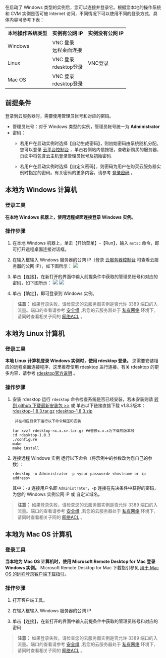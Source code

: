 在启动了 Windows 类型的实例后，您可以连接并登录它。根据您本地的操作系统和 CVM 实例是否可被 Internet 访问，不同情况下可以使用不同的登录方式，具体内容可参考下表：
<table><tbody>
<tr><th>本地操作系统类型</th><th> 实例有公网 IP</th><th> 实例没有公网 IP</th></tr>
<tr><td>Windows</td><td>VNC 登录<br>远程桌面连接</td><td rowspan="3">VNC登录</td></tr>
<tr><td>Linux</td><td>VNC 登录<br>rdesktop登录</td></tr>
<tr><td>Mac OS</td><td>VNC 登录<br>rdesktop登录</td></tr>
</tbody></table>

## 前提条件
登录到云服务器时，需要使用管理员帐号和对应的密码。

- 管理员账号：对于 Windows 类型的实例，管理员帐号统一为 **Administrator** 
- 密码：
  - 若用户在启动实例时选择【自动生成密码】，则初始密码由系统随机分配。您可以登录 [云平台控制台](https://tce.fsphere.cn/login) ，单击右侧站内信按钮，查收新购买的服务器，页面中将包含云主机登录管理员帐号及初始密码.

  - 若用户在启动实例时选择【自定义密码】，则密码为用户在购买云服务器实例时指定的密码。有关密码的更多内容，请参考 [登录密码](/doc/product/213/6093) 。

## 本地为 Windows 计算机
### 登录工具
**在本地 Windows 机器上，使用远程桌面连接登录 Windows 实例。**

### 操作步骤
1. 在本地 Windows 机器上，单击【开始菜单】-【Run】，输入 `mstsc` 命令，即可打开远程桌面连接对话框。

2. 在输入框输入 Windows 服务器的公网 IP（登录 [云服务器控制台](https://console.tce.fsphere.cn) 可查看云服务器的公网 IP），如下图所示：
![](http://imgcache.tce.fsphere.cn/static/mccdn.qcloud.com/img56b1a11a3c31f.png)

3. 单击【连接】，在新打开的界面中输入前提条件中获取的管理员账号和对应的密码，如下图所示：
![](http://imgcache.tce.fsphere.cn/static/mccdn.qcloud.com/static/img/878a0e8ef1a0bcc51ad5de2bcce4e353/image.png)
![](http://imgcache.tce.fsphere.cn/static/mccdn.qcloud.com/static/img/e140d3151ac8747014313b33e6413568/image.png)

4. 单击【确定】，即可登录到 Windows 实例。

>**注意：**
>如果登录失败，请检查您的云服务器实例是否允许 3389 端口的入流量。端口的查看请参考 [安全组](/doc/product/213/5221) ,若您的云服务器处于 [私有网络](/doc/product/213/5227) 环境下，请同时查看相关子网的 [网络ACL](/doc/product/215/5132) 。 

## 本地为 Linux 计算机
### 登录工具
**本地 Linux 计算机登录 Windows 实例时，使用 rdesktop 登录。**
您需要安装相应的远程桌面连接程序，这里推荐使用 rdesktop 进行连接。有关 rdesktop 的更多内容，请参考 [rdesktop官方说明](http://www.rdesktop.org/) 。

### 操作步骤
1. 安装 rdesktop
 	运行 `rdesktop` 命令检查系统是否已经安装，若未安装则请 [转到 github 下载最新安装包 >>](https://github.com/rdesktop/rdesktop/releases)
 	或 单击以下链接直接下载 v1.8.3版本：
 	[rdesktop-1.8.3.tar.gz](http://imgcache.tce.fsphere.cn/static/mc.qcloudimg.com/static/archive/06483121ce067b537342687dd6a909d8/rdesktop-1.8.3.tar.gz)
 	[rdesktop-1.8.3.zip](http://imgcache.tce.fsphere.cn/static/mc.qcloudimg.com/static/archive/24adfd7586f55bd96cd6714a6078a4df/rdesktop-1.8.3.zip)

 		并在相应目录下运行以下命令解压和安装
	```
	tar xvzf rdesktop-<x.x.x>.tar.gz ##替换x.x.x为下载的版本号 
	cd rdesktop-1.8.3
	./configure 
	make 
	make install
	```
2. 连接远程 Windows 实例
	运行以下命令（将示例中的参数改为您自己的参数）：

	```
	rdesktop -u Administrator -p <your-password> <hostname or ip address> 
	```
	其中：-u 连接用户名即 `Administrator`，-p 连接在先决条件中获得的密码， <hostname or ip address>为您的 Windows 实例公网 IP 或 自定义域名。

>**注意：**
>如果登录失败，请检查您的云服务器实例是否允许 3389 端口的入流量。端口的查看请参考 [安全组](/doc/product/213/5221) ,若您的云服务器处于 [私有网络](/doc/product/213/5227) 环境下，请同时查看相关子网的 [网络ACL](/doc/product/215/5132) 。 

## 本地为 Mac OS 计算机
### 登录工具
**当本地为 Mac OS 计算机时，使用 Microsoft Remote Desktop for Mac 登录 Windows 实例。**
Microsoft Remote Desktop for Mac 下载指引参见 [用于 Mac OS 的远程登录客户端下载指引](/document/product/213/12444)。

### 操作步骤
1. 打开客户端工具。

2. 在输入框输入 Windows 服务器的公网 IP

3. 单击【连接】，在新打开的界面中输入前提条件中获取的管理员账号和对应的密码

>**注意：**
>如果登录失败，请检查您的云服务器实例是否允许 3389 端口的入流量。端口的查看请参考 [安全组](/doc/product/213/5221) ,若您的云服务器处于 [私有网络](/doc/product/213/5227) 环境下，请同时查看相关子网的 [网络ACL](/doc/product/215/5132) 。  

